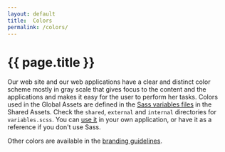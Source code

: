 ```yaml
---
layout: default
title:  Colors
permalink: /colors/
---
```


# {{ page.title }}

Our web site and our web applications have a clear and distinct color scheme mostly in gray scale that gives focus to the content and the applications and makes it easy for the user to perform her tasks. Colors used in the Global Assets are defined in the [Sass variables files](https://github.com/malmostad/shared_assets/tree/master/stylesheets) in the Shared Assets. Check the `shared`, `external` and `internal` directories for `variables.scss`. You can [use it](https://github.com/malmostad/shared_assets/) in your own application, or have it as a reference if you don't use Sass.

Other colors are available in the [branding guidelines](https://malmo.se/Kommun--politik/Sa-arbetar-vi-med.../Kommunikationsfragor/Grafisk-manual.html).
